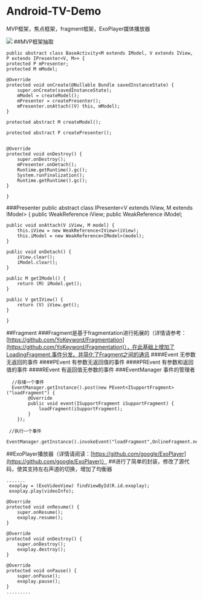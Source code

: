 # Android-TV-Demo
MVP框架，焦点框架，fragment框架，ExoPlayer媒体播放器

![](https://github.com/ximenGG/Android-TV-Demo/GIF.gif)
##MVP框架抽取
    
    public abstract class BaseActivity<M extends IModel, V extends IView, P extends IPresenter<V, M>> {
    protected P mPresenter;
    protected M mModel;

    @Override
    protected void onCreate(@Nullable Bundle savedInstanceState) {
        super.onCreate(savedInstanceState);
        mModel = createModel();
        mPresenter = createPresenter();
        mPresenter.onAttach((V) this, mModel);
    }

    protected abstract M createModel();

    protected abstract P createPresenter();

   
    @Override
    protected void onDestroy() {
        super.onDestroy();
        mPresenter.onDetach();
        Runtime.getRuntime().gc();
        System.runFinalization();
        Runtime.getRuntime().gc();
    }

	}
###Presenter
	public abstract class IPresenter<V extends IView, M extends IModel> {
    public WeakReference<IView> iView;
    public WeakReference<IModel> iModel;

    public void onAttach(V iView, M model) {
        this.iView = new WeakReference<IView>(iView);
        this.iModel = new WeakReference<IModel>(model);
    }

    public void onDetach() {
        iView.clear();
        iModel.clear();
    }

    public M getIModel() {
        return (M) iModel.get();
    }

    public V getIView() {
        return (V) iView.get();
    }

	}

##Fragment
###Fragment是基于fragmentation进行拓展的（详情请参考：[https://github.com/YoKeyword/Fragmentation](https://github.com/YoKeyword/Fragmentation)），在此基础上增加了LoadingFragment,事件分发。并简化了Fragment之间的通讯
####Event   无参数无返回的事件
####PEvent  有参数无返回值的事件
####PREvent 有参数和返回值的事件
####REvent  有返回值无参数的事件
###EventManager 事件的管理者
	  
	  //存储一个事件
      EventManager.getInstance().post(new PEvent<ISupportFragment>("loadFragment") {
            @Override
            public void event(ISupportFragment iSupportFragment) {
                loadFragment(iSupportFragment);
            }
        });
	
	 //执行一个事件
	   EventManager.getInstance().invokeEvent("loadFragment",OnlineFragment.newInstance(),true);
	   
	   
##ExoPlayer播放器（详情请阅读：[https://github.com/google/ExoPlayer](https://github.com/google/ExoPlayer)）
##进行了简单的封装，修改了源代码，使其支持左右声道的切换，增加了均衡器
 
 	.......
     exoplay = (ExoVideoView) findViewById(R.id.exoplay);
	 exoplay.play(videoInfo);
 
    @Override   
	protected void onResume() {
        super.onResume();
        exoplay.resume();
    }

    @Override
    protected void onDestroy() {
        super.onDestroy();
        exoplay.destroy();
    }

    @Override
    protected void onPause() {
        super.onPause();
        exoplay.pause();
    }
	.........
